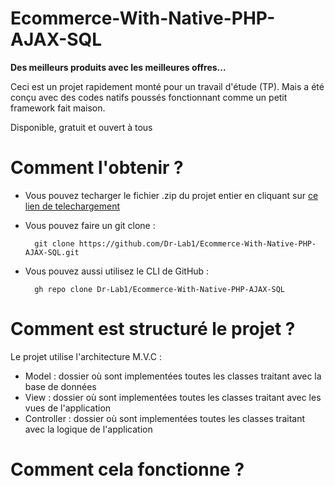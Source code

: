 # Ecommerce-With-Native-PHP-AJAX-SQL
**Des meilleurs produits avec les meilleures offres...**

Ceci est un projet rapidement monté pour un travail d'étude (TP). Mais a été conçu avec des codes natifs poussés fonctionnant comme un petit framework fait maison.

Disponible, gratuit et ouvert à tous

# Comment l'obtenir ?
* Vous pouvez techarger le fichier .zip du projet entier en cliquant sur <a href="https://github.com/Dr-Lab1/Ecommerce-With-Native-PHP-AJAX-SQL/archive/refs/heads/master.zip"> ce lien de telechargement </a>
* Vous pouvez faire un git clone :

        git clone https://github.com/Dr-Lab1/Ecommerce-With-Native-PHP-AJAX-SQL.git
* Vous pouvez aussi utilisez le CLI de GitHub :

        gh repo clone Dr-Lab1/Ecommerce-With-Native-PHP-AJAX-SQL

# Comment est structuré le projet ?
Le projet utilise l'architecture M.V.C :
* Model : dossier où sont implementées toutes les classes traitant avec la base de données
* View : dossier où sont implementées toutes les classes traitant avec les vues de l'application
* Controller : dossier où sont implementées toutes les classes traitant avec la logique de l'application

# Comment cela fonctionne ?
